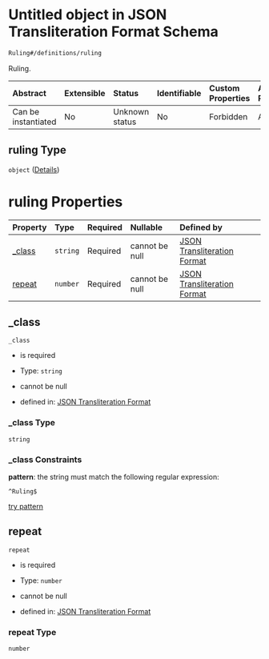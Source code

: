 # Untitled object in JSON Transliteration Format Schema

```txt
Ruling#/definitions/ruling
```

Ruling.

| Abstract            | Extensible | Status         | Identifiable | Custom Properties | Additional Properties | Access Restrictions | Defined In                                                            |
| :------------------ | :--------- | :------------- | :----------- | :---------------- | :-------------------- | :------------------ | :-------------------------------------------------------------------- |
| Can be instantiated | No         | Unknown status | No           | Forbidden         | Allowed               | none                | [JTF.schema.json\*](../../out/JTF.schema.json "open original schema") |

## ruling Type

`object` ([Details](jtf-definitions-ruling.md))

# ruling Properties

| Property           | Type     | Required | Nullable       | Defined by                                                                                                                |
| :----------------- | :------- | :------- | :------------- | :------------------------------------------------------------------------------------------------------------------------ |
| [\_class](#_class) | `string` | Required | cannot be null | [JSON Transliteration Format](jtf-definitions-ruling-properties-_class.md "Ruling#/definitions/ruling/properties/_class") |
| [repeat](#repeat)  | `number` | Required | cannot be null | [JSON Transliteration Format](jtf-definitions-ruling-properties-repeat.md "Ruling#/definitions/ruling/properties/repeat") |

## \_class



`_class`

*   is required

*   Type: `string`

*   cannot be null

*   defined in: [JSON Transliteration Format](jtf-definitions-ruling-properties-_class.md "Ruling#/definitions/ruling/properties/_class")

### \_class Type

`string`

### \_class Constraints

**pattern**: the string must match the following regular expression:&#x20;

```regexp
^Ruling$
```

[try pattern](https://regexr.com/?expression=%5ERuling%24 "try regular expression with regexr.com")

## repeat



`repeat`

*   is required

*   Type: `number`

*   cannot be null

*   defined in: [JSON Transliteration Format](jtf-definitions-ruling-properties-repeat.md "Ruling#/definitions/ruling/properties/repeat")

### repeat Type

`number`

